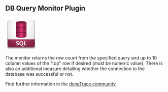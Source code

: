 ## DB Query Monitor Plugin

![images_community/download/attachments/121341710/icon.png](images_community/download/attachments/121341710/icon.png)

The monitor returns the row count from the specified query and up to 10 column values of the "top" row if desired (must be numeric value). There is also an additional measure detailing whether the
connection to the database was successful or not.

Find further information in the [dynaTrace community](https://community.compuwareapm.com/community/display/DL/DB+Query+Monitor+Plugin) 